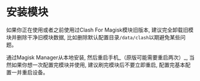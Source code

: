 # 安装模块

如果你正在使用或者之前使用过Clash For Magisk模块旧版本, 建议完全卸载旧模块并删除干净旧模块数据, 比如删除默认配置目录`/data/clash`以期避免某些问题。

通过Magisk Manager从本地安装, 然后重启手机_（原版可能需要重启两次）_, 当然如果你想一次配置完模块并使用, 建议刷完模块后不要立即重启, 配置完基本配置一并重启设备。
